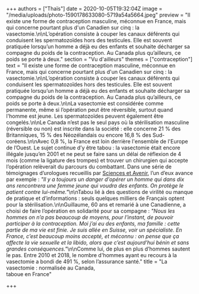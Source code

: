 +++
authors = ["Thaïs"]
date = 2020-10-05T19:32:04Z
image = "/media/uploads/photo-1590178633080-5719a54a5664.jpeg"
preview = "Il existe une forme de contraception masculine, méconnue en France, mais qui concerne pourtant plus d'un Canadien sur cinq : la vasectomie.\n\nL’opération consiste à couper les canaux déférents qui conduisent les spermatozoïdes hors des testicules. Elle est souvent pratiquée lorsqu’un homme a déjà eu des enfants et souhaite décharger sa compagne du poids de la contraception. Au Canada plus qu’ailleurs, ce poids se porte à deux."
section = "Vu d'ailleurs"
themes = ["contraception"]
text = "Il existe une forme de contraception masculine, méconnue en France, mais qui concerne pourtant plus d'un Canadien sur cinq : la vasectomie.\n\nL’opération consiste à couper les canaux déférents qui conduisent les spermatozoïdes hors des testicules. Elle est souvent pratiquée lorsqu’un homme a déjà eu des enfants et souhaite décharger sa compagne du poids de la contraception. Au Canada plus qu’ailleurs, ce poids se porte à deux.\n\nLa vasectomie est considérée comme permanente, même si l’opération peut être réversible, surtout quand l'homme est jeune. Les spermatozoïdes peuvent également être congelés.\n\nLe Canada n’est pas le seul pays où la stérilisation masculine (réversible ou non) est inscrite dans la société : elle concerne 21 % des Britanniques, 15 % des Néozélandais ou encore 16,8 % des Sud-coréens.\n\nAvec 0,8 %, la France est loin derrière l'ensemble de l'Europe de l’Ouest. Le sujet continue d’y être tabou : la vasectomie était encore illégale jusqu’en 2001 et ne peut se faire sans un délai de réflexion de 4 mois (comme la ligature des trompes) et trouver un chirurgien qui accepte l’opération relèverait du parcours du combattant. Dans une série de témoignages d’urologues recueillis par [Sciences et Avenir](https://www.sciencesetavenir.fr/sante/la-vasectomie-ce-tabou-francais_25957), l’un d’eux avance par exemple : _\"Il y a toujours un danger d'opérer un homme qui dans dix ans rencontrera une femme jeune qui voudra des enfants. On protège le patient contre lui-même.\"_\n\nTabou lié à des questions de virilité ou manque de pratique et d’informations : seuls quelques milliers de Français optent pour la stérilisation.\n\nGuillaume, 60 ans et remarié à une Canadienne, a choisi de faire l’opération en solidarité pour sa compagne : _\"Nous les hommes on n’a pas beaucoup de moyens, pour l’instant, de pouvoir participer à la contraception. Moi j’ai eu des enfants, ma famille : cette partie de ma vie est finie. Je suis allée en Suisse, voir un spécialiste. En France, c’est beaucoup moins accepté, et méconnu : on pense que ça affecte la vie sexuelle et la libido, alors que c’est aujourd’hui bénin et sans grandes conséquences.\"_\n\nComme lui, de plus en plus d’hommes sautent le pas. Entre 2010 et 2018, le nombre d'hommes ayant eu recours à la vasectomie a bondi de 491 %, selon l’assurance santé."
title = "La vasectomie : normalisée au Canada,<br />taboue en France"

+++
